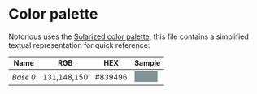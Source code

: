 Color palette
=============

Notorious uses the [Solarized color palette](https://github.com/altercation/solarized),
this file contains a simplified textual representation for quick reference:

|Name    |RGB        |HEX    |Sample                     |
|--------|-----------|-------|---------------------------|
|*Base 0*|131,148,150|#839496|![Base 0](colors/base0.jpg)|
